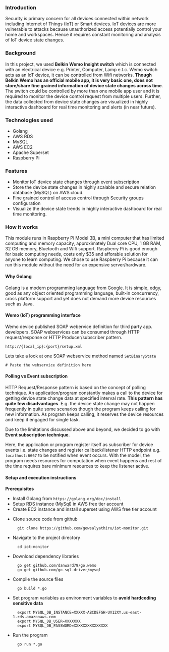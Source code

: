 
### Introduction

Security is primary concern for all devices connected within network including Internet of Things (IoT) or Smart devices. IoT devices are more vulnerable to attacks because unauthorized access potentially control your home and workspaces. Hence it requires constant monitoring and analysis of IoT device state changes.

### Background

In this project, we used **Belkin Wemo Insight switch** which is connected with an electrical device e.g. Printer, Computer, Lamp e.t.c. Wemo switch acts as an IoT device, it can be controlled from Wifi networks. __Though Belkin Wemo has an official mobile app, it is very basic one, does not store/share fine grained information of device state changes across time__. The switch could be controlled by more than one mobile app user and it is required to monitor the device control request from multiple users. Further, the data collected from device state changes are visualized in highly interactive dashboard for real time monitoring and alerts (in near future).

### Technologies used

- Golang
- AWS RDS
- MySQL
- AWS EC2
- Apache Superset
- Raspberry Pi

### Features

- Monitor IoT device state changes through event subscription
- Store the device state changes in highly scalable and secure relation database (MySQL) on AWS cloud.
- Fine grained control of access control through Security groups configuration
- Visualize the device state trends in highly interactive dashboard for real time monitoring.

### How it works

This module runs in Raspberry Pi Model 3B, a mini computer that has limited computing and memory capacity, approximately Dual core CPU, 1 GB RAM, 32 GB memory, Bluetooth and Wifi support. Raspberry Pi is good enough for basic computing needs, costs only $35 and afforable solution for anyone to learn computing. We chose to use Raspberry Pi because it can run this module without the need for an expensive server/hardware.

#### Why Golang

Golang is a modern programming language from Google. It is simple, edgy, good as any object oriented programming language, built-in concurrency, cross platform support and yet does not demand more device resources such as Java.

#### Wemo (IoT) programming interface

Wemo device published SOAP webervice definition for third party app. developers. SOAP webservices can be consumed through HTTP request/response or HTTP Producer/subscriber pattern.

    http://{local_ip}:{port}/setup.xml

Lets take a look at one SOAP webservice method named `SetBinaryState`

    # Paste the webservice definition here

#### Polling vs Event subscription

HTTP Request/Response pattern is based on the concept of polling technique. An application/program constantly makes a call to the device for getting device state change data at specified interval rate. __This pattern has quite few disadvantages__. E.g. the device state change may not happen frequently in quite some scenarios though the program keeps calling for new information. As program keeps calling, it reserves the device resources and keep it engaged for single task.

Due to the limitations discussed above and beyond, we decided to go with **Event subscription technique**.

Here, the application or program register itself as subscriber for device events i.e. state changes and register callback/listener HTTP endpoint e.g. `localhost:6667` to be notified when event occurs. With the model, the program needs resources for computation when event happens and rest of the time requires bare minimum resources to keep the listener active.

#### Setup and execution instructions

**Prerequisites**
- Install Golang from `https://golang.org/doc/install`
- Setup RDS instance (MySql) in AWS free tier account
- Create EC2 instance and install superset using AWS free tier account

* Clone source code from github

        git clone https://github.com/gowsalyathiru/iot-monitor.git

* Navigate to the project directory

        cd iot-monitor

* Download dependency libraries

        go get github.com/danward79/go.wemo
        go get github.com/go-sql-driver/mysql

* Compile the source files

        go build *.go

* Set program variables as environment variables to **avoid hardcoding sensitive data**

        export MYSQL_DB_INSTANCE=XXXXX-ABCDEFGH-UV12XY.us-east-1.rds.amazonaws.com
        export MYSQL_DB_USER=XXXXXXX
        export MYSQL_DB_PASSWORD=XXXXXXXXXXXXXXX

* Run the program

        go run *.go    
